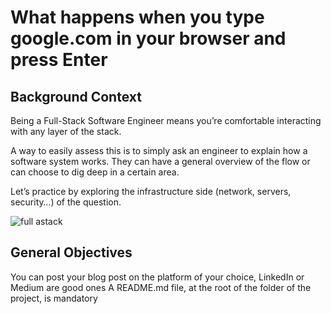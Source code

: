 # What happens when you type google.com in your browser and press Enter

## Background Context
Being a Full-Stack Software Engineer means you’re comfortable interacting with any layer of the stack.

A way to easily assess this is to simply ask an engineer to explain how a software system works. They can have a general overview of the flow or can choose to dig deep in a certain area.

Let’s practice by exploring the infrastructure side (network, servers, security…) of the question.

![full astack](https://s3.amazonaws.com/intranet-projects-files/holbertonschool-sysadmin_devops/298/aJPw3mw.jpg)

## General Objectives
You can post your blog post on the platform of your choice, LinkedIn or Medium are good ones
A README.md file, at the root of the folder of the project, is mandatory
